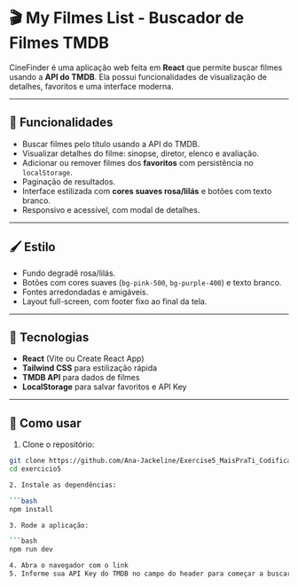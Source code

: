# 🎬 My Filmes List - Buscador de Filmes TMDB

CineFinder é uma aplicação web feita em **React** que permite buscar filmes usando a **API do TMDB**. Ela possui funcionalidades de visualização de detalhes, favoritos e uma interface moderna.

---

## 🌟 Funcionalidades

- Buscar filmes pelo título usando a API do TMDB.
- Visualizar detalhes do filme: sinopse, diretor, elenco e avaliação.
- Adicionar ou remover filmes dos **favoritos** com persistência no `localStorage`.
- Paginação de resultados.
- Interface estilizada com **cores suaves rosa/lilás** e botões com texto branco.
- Responsivo e acessível, com modal de detalhes.

---

## 🖌 Estilo

- Fundo degradê rosa/lilás.
- Botões com cores suaves (`bg-pink-500`, `bg-purple-400`) e texto branco.
- Fontes arredondadas e amigáveis.
- Layout full-screen, com footer fixo ao final da tela.

---

## 🚀 Tecnologias

- **React** (Vite ou Create React App)
- **Tailwind CSS** para estilização rápida
- **TMDB API** para dados de filmes
- **LocalStorage** para salvar favoritos e API Key

---

## 🔑 Como usar

1. Clone o repositório:

```bash
git clone https://github.com/Ana-Jackeline/Exercise5_MaisPraTi_Codifica
cd exercicio5

2. Instale as dependências:

```bash
npm install

3. Rode a aplicação:

```bash
npm run dev

4. Abra o navegador com o link
5. Informe sua API Key do TMDB no campo do header para começar a buscar filmes.

